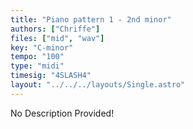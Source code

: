 ```yaml
---
title: "Piano pattern 1 - 2nd minor"
authors: ["Chriffe"]
files: ["mid", "wav"]
key: "C-minor"
tempo: "100"
type: "midi"
timesig: "4SLASH4"
layout: "../../../layouts/Single.astro"
---
```

No Description Provided!

